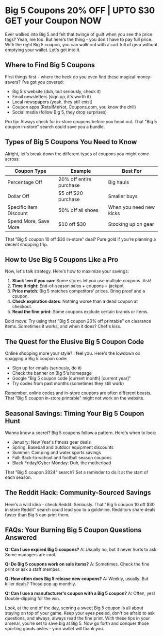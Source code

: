 
# Big 5 Coupons 20% OFF | UPTO $30 GET your Coupon NOW

Ever walked into Big 5 and felt that twinge of guilt when you see the price tags? Yeah, me too. But here's the thing - you don't have to pay full price. With the right Big 5 coupon, you can walk out with a cart full of gear without emptying your wallet. Let's get into it.

## Where to Find Big 5 Coupons

First things first - where the heck do you even find these magical money-savers? I've got you covered:

- Big 5's website (duh, but seriously, check it)
- Email newsletters (sign up, it's worth it)
- Local newspapers (yeah, they still exist)
- Coupon apps (RetailMeNot, Coupons.com, you know the drill)
- Social media (follow Big 5, they drop surprises)

Pro tip: Always check for in-store coupons before you head out. That "Big 5 coupon in-store" search could save you a bundle.

## Types of Big 5 Coupons You Need to Know

Alright, let's break down the different types of coupons you might come across:

| Coupon Type | Example | Best For |
|-------------|---------|----------|
| Percentage Off | 20% off entire purchase | Big hauls |
| Dollar Off | $5 off $20 purchase | Smaller buys |
| Specific Item Discount | 50% off all shoes | When you need new kicks |
| Spend More, Save More | $10 off $30 | Stocking up on gear |

That "Big 5 coupon 10 off $30 in-store" deal? Pure gold if you're planning a decent shopping trip.

## How to Use Big 5 Coupons Like a Pro

Now, let's talk strategy. Here's how to maximize your savings:

1. **Stack 'em if you can**: Some stores let you use multiple coupons. Ask!
2. **Time it right**: End-of-season sales + coupons = jackpot
3. **Price match**: Big 5 matches competitors' prices. Bring proof and a coupon.
4. **Check expiration dates**: Nothing worse than a dead coupon at checkout.
5. **Read the fine print**: Some coupons exclude certain brands or items.

Bold move: Try using that "Big 5 coupon 20% off printable" on clearance items. Sometimes it works, and when it does? Chef's kiss.

## The Quest for the Elusive Big 5 Coupon Code

Online shopping more your style? I feel you. Here's the lowdown on snagging a Big 5 coupon code:

- Sign up for emails (seriously, do it)
- Check the banner on Big 5's homepage
- Google "Big 5 coupon code [current month] [current year]"
- Try codes from past months (sometimes they still work)

Remember, online codes and in-store coupons are often different beasts. That "Big 5 coupon in-store printable" might not work on the website.

## Seasonal Savings: Timing Your Big 5 Coupon Hunt

Wanna know a secret? Big 5 coupons follow a pattern. Here's when to look:

- January: New Year's fitness gear deals
- Spring: Baseball and outdoor equipment discounts
- Summer: Camping and water sports savings
- Fall: Back-to-school and football season coupons
- Black Friday/Cyber Monday: Duh, the motherload

That "Big 5 coupon 2024" search? Set a reminder to do it at the start of each season.

## The Reddit Hack: Community-Sourced Savings

Here's a wild idea - check Reddit. Seriously. That "Big 5 coupon 10 off $30 in store Reddit" search could lead you to a goldmine. Redditors share deals faster than Big 5 can print them.

## FAQs: Your Burning Big 5 Coupon Questions Answered

**Q: Can I use expired Big 5 coupons?**
A: Usually no, but it never hurts to ask. Some managers are cool.

**Q: Do Big 5 coupons work on sale items?**
A: Sometimes. Check the fine print or ask a staff member.

**Q: How often does Big 5 release new coupons?**
A: Weekly, usually. But killer deals? Those pop up monthly.

**Q: Can I use a manufacturer's coupon with a Big 5 coupon?**
A: Often, yes! Double-dipping for the win.

Look, at the end of the day, scoring a sweet Big 5 coupon is all about staying on top of your game. Keep your eyes peeled, don't be afraid to ask questions, and always, always read the fine print. With these tips in your arsenal, you're set to save big at Big 5. Now go forth and conquer those sporting goods aisles - your wallet will thank you.
